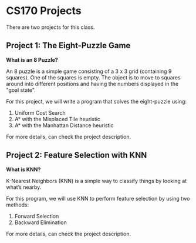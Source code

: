 # CS170 Projects

There are two projects for this class.

## Project 1: The Eight-Puzzle Game

**What is an 8 Puzzle?**

An 8 puzzle is a simple game consisting of a 3 x 3 grid (containing 9 squares). One of the squares is empty. The object is to move to squares around into different positions and having the numbers displayed in the "goal state".

For this project, we will write a program that solves the eight-puzzle using:
1) Uniform Cost Search
2) A* with the Misplaced Tile heuristic
3) A* with the Manhattan Distance heuristic

For more details, can check the project description.

## Project 2: Feature Selection with KNN

**What is KNN?**

K-Nearest Neighbors (KNN) is a simple way to classify things by looking at what’s nearby.

For this program, we will use KNN to perform feature selection by using two methods:
1) Forward Selection
2) Backward Elimination

For more details, can check the project description.